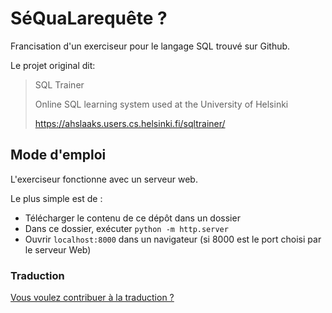 # SéQuaLarequête ?

Francisation d'un exerciseur pour le langage SQL trouvé sur Github.

Le projet original dit: 
> SQL Trainer
>
>Online SQL learning system used at the University of Helsinki
>
>https://ahslaaks.users.cs.helsinki.fi/sqltrainer/

## Mode d'emploi

L'exerciseur fonctionne avec un serveur web.

Le plus simple est de :

- Télécharger le contenu de ce dépôt dans un dossier 
- Dans ce dossier, exécuter `python -m http.server`
- Ouvrir `localhost:8000` dans un navigateur (si 8000 est le port
 choisi par le serveur Web)
 
### Traduction 

[Vous voulez contribuer à la traduction ?](francisation.md)
